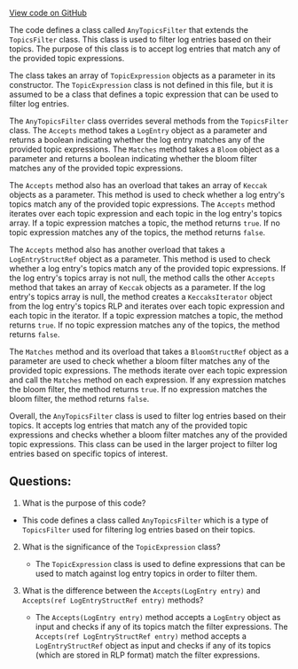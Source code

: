 [View code on GitHub](https://github.com/nethermindeth/nethermind/Nethermind.Facade/Filters/Topics/AnyTopicsFilter.cs)

The code defines a class called `AnyTopicsFilter` that extends the `TopicsFilter` class. This class is used to filter log entries based on their topics. The purpose of this class is to accept log entries that match any of the provided topic expressions. 

The class takes an array of `TopicExpression` objects as a parameter in its constructor. The `TopicExpression` class is not defined in this file, but it is assumed to be a class that defines a topic expression that can be used to filter log entries. 

The `AnyTopicsFilter` class overrides several methods from the `TopicsFilter` class. The `Accepts` method takes a `LogEntry` object as a parameter and returns a boolean indicating whether the log entry matches any of the provided topic expressions. The `Matches` method takes a `Bloom` object as a parameter and returns a boolean indicating whether the bloom filter matches any of the provided topic expressions. 

The `Accepts` method also has an overload that takes an array of `Keccak` objects as a parameter. This method is used to check whether a log entry's topics match any of the provided topic expressions. The `Accepts` method iterates over each topic expression and each topic in the log entry's topics array. If a topic expression matches a topic, the method returns `true`. If no topic expression matches any of the topics, the method returns `false`. 

The `Accepts` method also has another overload that takes a `LogEntryStructRef` object as a parameter. This method is used to check whether a log entry's topics match any of the provided topic expressions. If the log entry's topics array is not null, the method calls the other `Accepts` method that takes an array of `Keccak` objects as a parameter. If the log entry's topics array is null, the method creates a `KeccaksIterator` object from the log entry's topics RLP and iterates over each topic expression and each topic in the iterator. If a topic expression matches a topic, the method returns `true`. If no topic expression matches any of the topics, the method returns `false`. 

The `Matches` method and its overload that takes a `BloomStructRef` object as a parameter are used to check whether a bloom filter matches any of the provided topic expressions. The methods iterate over each topic expression and call the `Matches` method on each expression. If any expression matches the bloom filter, the method returns `true`. If no expression matches the bloom filter, the method returns `false`. 

Overall, the `AnyTopicsFilter` class is used to filter log entries based on their topics. It accepts log entries that match any of the provided topic expressions and checks whether a bloom filter matches any of the provided topic expressions. This class can be used in the larger project to filter log entries based on specific topics of interest.
## Questions: 
 1. What is the purpose of this code?
   - This code defines a class called `AnyTopicsFilter` which is a type of `TopicsFilter` used for filtering log entries based on their topics.

2. What is the significance of the `TopicExpression` class?
   - The `TopicExpression` class is used to define expressions that can be used to match against log entry topics in order to filter them.

3. What is the difference between the `Accepts(LogEntry entry)` and `Accepts(ref LogEntryStructRef entry)` methods?
   - The `Accepts(LogEntry entry)` method accepts a `LogEntry` object as input and checks if any of its topics match the filter expressions. The `Accepts(ref LogEntryStructRef entry)` method accepts a `LogEntryStructRef` object as input and checks if any of its topics (which are stored in RLP format) match the filter expressions.
